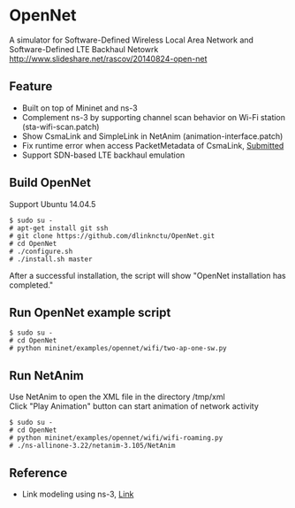 OpenNet
=======
A simulator for Software-Defined Wireless Local Area Network and Software-Defined LTE Backhaul Netowrk  
http://www.slideshare.net/rascov/20140824-open-net  

Feature
-------
* Built on top of Mininet and ns-3
* Complement ns-3 by supporting channel scan behavior on Wi-Fi station (sta-wifi-scan.patch)
* Show CsmaLink and SimpleLink in NetAnim (animation-interface.patch)
* Fix runtime error when access PacketMetadata of CsmaLink, [Submitted](https://www.nsnam.org/bugzilla/show_bug.cgi?id=1787)
* Support SDN-based LTE backhaul emulation

Build OpenNet
-------------
Support Ubuntu 14.04.5

    $ sudo su -
    # apt-get install git ssh
    # git clone https://github.com/dlinknctu/OpenNet.git
    # cd OpenNet
    # ./configure.sh
    # ./install.sh master

After a successful installation, the script will show "OpenNet installation has completed."  

Run OpenNet example script
--------------------------

    $ sudo su -
    # cd OpenNet
    # python mininet/examples/opennet/wifi/two-ap-one-sw.py

Run NetAnim
-----------
Use NetAnim to open the XML file in the directory /tmp/xml  
Click "Play Animation" button can start animation of network activity  

    $ sudo su -
    # cd OpenNet
    # python mininet/examples/opennet/wifi/wifi-roaming.py
    # ./ns-allinone-3.22/netanim-3.105/NetAnim

Reference
---------
* Link modeling using ns-3, [Link](https://github.com/mininet/mininet/wiki/Link-modeling-using-ns-3 "Link modeling using ns-3")

